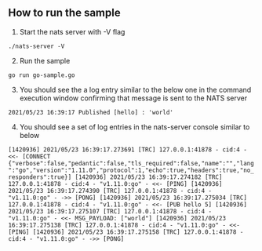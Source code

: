 ## How to run the sample
1) Start the nats server with -V flag

`./nats-server -V`

2) Run the sample

`go run go-sample.go`

3) You should see the a log entry similar to the below one in the command execution window confirming that message is sent to the NATS server

`2021/05/23 16:39:17 Published [hello] : 'world'`

4) You should see a set of log entries in the nats-server console similar to below

`[1420936] 2021/05/23 16:39:17.273691 [TRC] 127.0.0.1:41878 - cid:4 - <<- [CONNECT {"verbose":false,"pedantic":false,"tls_required":false,"name":"","lang":"go","version":"1.11.0","protocol":1,"echo":true,"headers":true,"no_responders":true}]
[1420936] 2021/05/23 16:39:17.274182 [TRC] 127.0.0.1:41878 - cid:4 - "v1.11.0:go" - <<- [PING]
[1420936] 2021/05/23 16:39:17.274390 [TRC] 127.0.0.1:41878 - cid:4 - "v1.11.0:go" - ->> [PONG]
[1420936] 2021/05/23 16:39:17.275034 [TRC] 127.0.0.1:41878 - cid:4 - "v1.11.0:go" - <<- [PUB hello 5]
[1420936] 2021/05/23 16:39:17.275107 [TRC] 127.0.0.1:41878 - cid:4 - "v1.11.0:go" - <<- MSG_PAYLOAD: ["world"]
[1420936] 2021/05/23 16:39:17.275138 [TRC] 127.0.0.1:41878 - cid:4 - "v1.11.0:go" - <<- [PING]
[1420936] 2021/05/23 16:39:17.275158 [TRC] 127.0.0.1:41878 - cid:4 - "v1.11.0:go" - ->> [PONG]`
